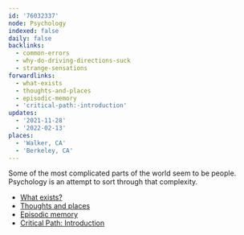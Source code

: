 ```yaml
---
id: '76032337'
node: Psychology
indexed: false
daily: false
backlinks:
  - common-errors
  - why-do-driving-directions-suck
  - strange-sensations
forwardlinks:
  - what-exists
  - thoughts-and-places
  - episodic-memory
  - 'critical-path:-introduction'
updates:
  - '2021-11-28'
  - '2022-02-13'
places:
  - 'Walker, CA'
  - 'Berkeley, CA'
---
```

Some of the most complicated parts of the world seem to be people. Psychology is an attempt to sort through that complexity. 

- [What exists?](what-exists.md)
- [Thoughts and places](thoughts-and-places.md)
- [Episodic memory](episodic-memory.md)
- [Critical Path: Introduction](critical-path:-introduction.md)
